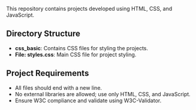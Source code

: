 This repository contains projects developed using HTML, CSS, and JavaScript.

## Directory Structure

- **css_basic**: Contains CSS files for styling the projects.
- **File: styles.css**: Main CSS file for project styling.

## Project Requirements

- All files should end with a new line.
- No external libraries are allowed; use only HTML, CSS, and JavaScript.
- Ensure W3C compliance and validate using W3C-Validator.
